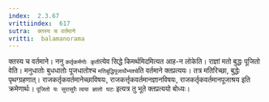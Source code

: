 ```yaml
---
index:  2.3.67
vrittiindex:  617
sutra:  क्तस्य च वर्तमाने
vritti:  balamanorama 
---
```


क्तस्य च वर्तमाने। ननु `कर्तृकर्मणोः कृती`त्येव सिद्धे किमर्थमिदमित्यत आह-न लोकेति। राज्ञां मतो बुद्धः पूजितो वेति। मनुधातोः बुधधातोः पूजधातोश्च `मतिबुद्धिपूजार्थेभ्यश्चे`ति वर्तमाने क्तप्रत्ययः। तत्र मतिरिच्छा, बुद्धेः पृथग्ग्रहणात्। राजकर्तृकवर्तमानेच्छाविषयः, राजकर्त्तृकवर्तमानज्ञानविषयः, राजकर्तृकवर्तमानपूजाश्रय इति क्रमेणार्थः। `पूजितो यः सुरासुरैः` `त्वया ज्ञातो घटः` इत्यत्र तु भूते क्तप्रत्ययो बोध्यः। 

